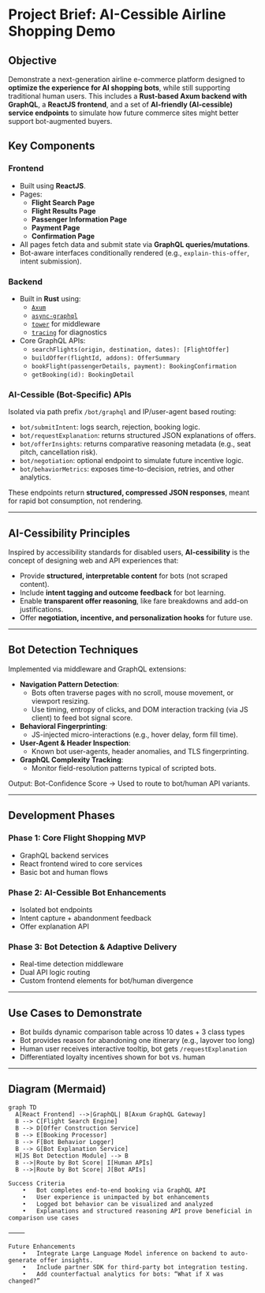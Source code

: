 # Project Brief: AI-Cessible Airline Shopping Demo

## Objective

Demonstrate a next-generation airline e-commerce platform designed to **optimize the experience for AI shopping bots**, while still supporting traditional human users. This includes a **Rust-based Axum backend with GraphQL**, a **ReactJS frontend**, and a set of **AI-friendly (AI-cessible) service endpoints** to simulate how future commerce sites might better support bot-augmented buyers.

## Key Components

### Frontend
- Built using **ReactJS**.
- Pages:
  - **Flight Search Page**
  - **Flight Results Page**
  - **Passenger Information Page**
  - **Payment Page**
  - **Confirmation Page**
- All pages fetch data and submit state via **GraphQL queries/mutations**.
- Bot-aware interfaces conditionally rendered (e.g., `explain-this-offer`, intent submission).

### Backend
- Built in **Rust** using:
  - [`Axum`](https://docs.rs/axum/latest/axum/)
  - [`async-graphql`](https://docs.rs/async-graphql/)
  - [`tower`](https://docs.rs/tower/) for middleware
  - [`tracing`](https://docs.rs/tracing/) for diagnostics
- Core GraphQL APIs:
  - `searchFlights(origin, destination, dates): [FlightOffer]`
  - `buildOffer(flightId, addons): OfferSummary`
  - `bookFlight(passengerDetails, payment): BookingConfirmation`
  - `getBooking(id): BookingDetail`

### AI-Cessible (Bot-Specific) APIs
Isolated via path prefix `/bot/graphql` and IP/user-agent based routing:
- `bot/submitIntent`: logs search, rejection, booking logic.
- `bot/requestExplanation`: returns structured JSON explanations of offers.
- `bot/offerInsights`: returns comparative reasoning metadata (e.g., seat pitch, cancellation risk).
- `bot/negotiation`: optional endpoint to simulate future incentive logic.
- `bot/behaviorMetrics`: exposes time-to-decision, retries, and other analytics.

These endpoints return **structured, compressed JSON responses**, meant for rapid bot consumption, not rendering.

---

## AI-Cessibility Principles

Inspired by accessibility standards for disabled users, **AI-cessibility** is the concept of designing web and API experiences that:
- Provide **structured, interpretable content** for bots (not scraped content).
- Include **intent tagging and outcome feedback** for bot learning.
- Enable **transparent offer reasoning**, like fare breakdowns and add-on justifications.
- Offer **negotiation, incentive, and personalization hooks** for future use.

---

## Bot Detection Techniques

Implemented via middleware and GraphQL extensions:
- **Navigation Pattern Detection**:
  - Bots often traverse pages with no scroll, mouse movement, or viewport resizing.
  - Use timing, entropy of clicks, and DOM interaction tracking (via JS client) to feed bot signal score.
- **Behavioral Fingerprinting**:
  - JS-injected micro-interactions (e.g., hover delay, form fill time).
- **User-Agent & Header Inspection**:
  - Known bot user-agents, header anomalies, and TLS fingerprinting.
- **GraphQL Complexity Tracking**:
  - Monitor field-resolution patterns typical of scripted bots.

Output: Bot-Confidence Score → Used to route to bot/human API variants.

---

## Development Phases

### Phase 1: Core Flight Shopping MVP
- GraphQL backend services
- React frontend wired to core services
- Basic bot and human flows

### Phase 2: AI-Cessible Bot Enhancements
- Isolated bot endpoints
- Intent capture + abandonment feedback
- Offer explanation API

### Phase 3: Bot Detection & Adaptive Delivery
- Real-time detection middleware
- Dual API logic routing
- Custom frontend elements for bot/human divergence

---

## Use Cases to Demonstrate

- Bot builds dynamic comparison table across 10 dates + 3 class types
- Bot provides reason for abandoning one itinerary (e.g., layover too long)
- Human user receives interactive tooltip, bot gets `/requestExplanation`
- Differentiated loyalty incentives shown for bot vs. human

---

## Diagram (Mermaid)

```mermaid
graph TD
  A[React Frontend] -->|GraphQL| B[Axum GraphQL Gateway]
  B --> C[Flight Search Engine]
  B --> D[Offer Construction Service]
  B --> E[Booking Processor]
  B --> F[Bot Behavior Logger]
  B --> G[Bot Explanation Service]
  H[JS Bot Detection Module] --> B
  B -->|Route by Bot Score| I[Human APIs]
  B -->|Route by Bot Score| J[Bot APIs]

Success Criteria
	•	Bot completes end-to-end booking via GraphQL API
	•	User experience is unimpacted by bot enhancements
	•	Logged bot behavior can be visualized and analyzed
	•	Explanations and structured reasoning API prove beneficial in comparison use cases

⸻

Future Enhancements
	•	Integrate Large Language Model inference on backend to auto-generate offer insights.
	•	Include partner SDK for third-party bot integration testing.
	•	Add counterfactual analytics for bots: “What if X was changed?”
